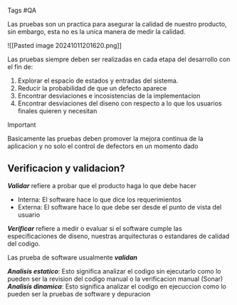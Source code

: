 Tags #QA 

Las pruebas son un practica para asegurar la calidad de nuestro producto, sin embargo, esta no es la unica manera de medir la calidad.

![[Pasted image 20241011201620.png]]

Las pruebas siempre deben ser realizadas en cada etapa del desarrollo con el fin de:

1. Explorar el espacio de estados y entradas del sistema.
2. Reducir la probabilidad de que un defecto aparece
3. Encontrar desviaciones e incosistencias de la implementacion
4. Encontrar desviaciones del diseno con respecto a lo que los usuarios finales quieren y necesitan

>[!IMPORTANT]
>Basicamente las pruebas deben promover la mejora continua de la aplicacion y no solo el control de defectors en un momento dado

## Verificacion y validacion?

***Validar*** refiere a probar que el producto haga lo que debe hacer
- Interna: El software hace lo que dice los requerimientos
- Externa: El software hace lo que debe ser desde el punto de vista del usuario

***Verificar*** refiere a medir o evaluar si el software cumple las especificaciones de diseno, nuestras arquitecturas o estandares de calidad del codigo.

Las prueba de software usualmente ***validan***

***Analisis estatico***: Esto significa analizar el codigo sin ejecutarlo como  lo pueden ser la revision del codigo manual o la verificacion manual (Sonar)
***Analisis dinamica***: Esto significa analizar el codigo en ejecuccion como lo pueden ser la pruebas de software y depuracion
